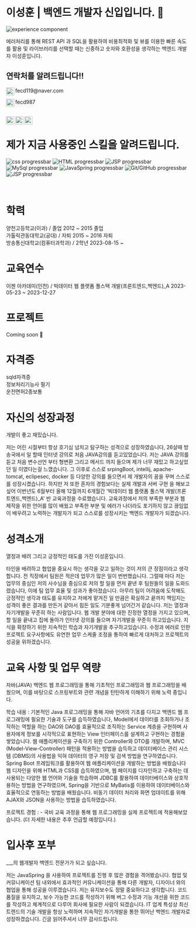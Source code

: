 

# 이성훈 | 백엔드 개발자 신입입니다. 👦
![experience component](https://readme-components.vercel.app/api?component=experience&company=freshworks&role=software%20academy%20student&duration=12m&location=Bucheon&fill=linear-gradient%2862deg%2C%20%238EC5FC%200%25%2C%20%23E0C3FC%20100%25%29%3B%0A)
<br>

에러처리를 통해 REST API 과 SQL을 활용하여 비용최적화 및 뷰를 이용한 빠른 속도를 활용 및 라이브러리를 선택할 때는 신중하고 숫자와 호환성을 생각하는 백엔드 개발자 이성훈입니다.
  



## 연락처를 알려드립니다!!
<p>
  <img align="left" alt="Abhishek's Instagram" width="22px" src="https://emojigraph.org/media/apple/envelope_2709-fe0f.png" />
  fecd119@naver.com
</p>
<p>
  <img align="left" alt="Abhishek's Instagram" width="22px" src="https://search.pstatic.net/common/?src=http%3A%2F%2Fblogfiles.naver.net%2FMjAyMTEwMjVfMjg5%2FMDAxNjM1MTQ4OTMzNTUx.Oe0GYwodWhKBL_oD0vTzQ-6InkhfQ2yLVb5KzqB97Wwg.2VFnwmbMQL1WnAH9zgQvDRnOeoR7oUCqaXSQcps09ykg.PNG.2k1y4%2Fbtn_kakao.png&type=sc960_832" />
  fecd987
</p>
<br>
<a href="https://www.instagram.com/mate_10_05/">
  <img align="left" alt="Abhishek's Instagram" width="22px" src="https://raw.githubusercontent.com/hussainweb/hussainweb/main/icons/instagram.png" />
</a>
<a href="https://www.facebook.com/people/%EC%9D%B4%EC%84%B1%ED%9B%88/pfbid08gYfCzrXq9XSdN4BSWSaizTV5a1SGNLLMSM2ReP8mvDgEDLE4X4gkAZJ2SqxXUGol/">
  <img align="left" alt="Abhishek's Instagram" width="22px" src="https://img1.daumcdn.net/thumb/R1280x0/?scode=mtistory2&fname=https%3A%2F%2Fblog.kakaocdn.net%2Fdn%2FbBKi9o%2FbtrTQvSrPAx%2F8nHV5wimJM7ndFgx1uomfK%2Fimg.png" />
</a>
<a href="https://www.notion.so/fb639c124124451b8fd7c3f146e8e8f6?pvs=4/">
  <img align="left" alt="Abhishek's Instagram" width="22px" src="https://search.pstatic.net/common/?src=http%3A%2F%2Fblogfiles.naver.net%2FMjAyMTEyMDJfMjQ5%2FMDAxNjM4NDQyMDA4NTQw.c2KhCQbdqBjW-fEGdVAOOS5goiEz_Qd4jZ-C35u-Y8og.1d0L-ZZ2OwayxQkFYnWDcUjTXoYH9f4FWsnVH5V1zfcg.PNG.habliss21%2Fimage.png&type=sc960_832" />
</a>





<br>


# 제가 지금 사용중인 스킬을 알려드립니다.
![css progressbar](https://readme-components.vercel.app/api?component=linearprogress&value=80&skill=css&fill=ffc0cd)
![HTML progressbar](https://readme-components.vercel.app/api?component=linearprogress&skill=HTML&value=70)
![JSP progressbar](https://readme-components.vercel.app/api?component=linearprogress&skill=JSP&value=50)
![MySql progressbar](https://readme-components.vercel.app/api?component=linearprogress&skill=MySql&value=80)
![JavaSpring progressbar](https://readme-components.vercel.app/api?component=linearprogress&skill=JavaSpring&value=60)
![Git/GitHub progressbar](https://readme-components.vercel.app/api?component=linearprogress&skill=Git/GitHub&value=70)
![JSP progressbar](https://readme-components.vercel.app/api?component=linearprogress&skill=JSP&value=70)

<br>


# 학력
양천고등학교(이과) / 졸업
2012 ~ 2015 졸업 <br>
가톨릭관동대학교(공대) / 자퇴
2015 ~ 2016 자퇴 <br>
방송통신대학교(컴퓨터과학과) / 2학년
2023-08-15 ~ <br>

# 교육연수
이젠 아카데미(인천) / 빅데이터 웹 플랫폼 풀스택 개발(프론트엔드,백엔드)_A
2023-05-23 ~ 2023-12-27

# 프로젝트
Coming soon 🚀

# 자격증
sqld자격증 <br>
정보처리기능사 필기<br>
운전면허2종보통 <br>

# 자신의 성장과정
개발이 좋고 재밌습니다. 

저는 어린 시절부터 항상 호기심 넘치고 탐구하는 성격으로 성장하였습니다, 26살때 방송국에서 일 할때 인터넷 강의로 처음 JAVA강의를 듣고있었습니다. 저는 JAVA 강의를 듣고 처음 변수선언 부터 형변환 그리고 메서드 까지 들으며 제가 너무 재밌고 하고싶었던 일 이였다는걸 느꼈습니다. 그 이후로 스스로 srpingBoot, intellij, apache-tomcat, eclipesec, docker 등 다양한 강의를 들으면서 제 개발자의 꿈을 꾸며 스스로를 성장시켰습니다. 하지만 저 또한 혼자의 경험보다는 실제 개발과 서버 구현 을 해보고싶어 이번년도 6월부터 올해 12월까지 6개월간 '빅데이터 웹 플랫폼 풀스택 개발(프론트엔드,백엔드)_A' 반 교육과정을 수료했습니다. 교육과정에서 저의 부족한 부분과 웹 제작을 위한 언어를 많이 배웠고 부족한 부분 및 에러가 나더라도 포기하지 않고 끊임없이 배우려고 노력하는 개발자가 되고 스스로를 성장시키는 백엔드 개발자가 되겠습니다.


# 성격소개
열정과 배려 그리고 긍정적인 태도를 가진 이성훈입니다.

타인을 배려하고 협업을 중요시 하는 생각을 갖고 일하는 것이 저의 큰 장점이라고 생각합니다. 전 직장에서 팀원은 적은데 업무가 많은 일이 번번했습니다. 그럴때 마다 저는 업무의 중심인
저의 사수님을 중심으로 저의 할 일을 먼저 끝낸 후 팀원들의 일을 도와드렸습니다, 이에 팀 업무 효율 및 성과가 좋아졌습니다. 아무리 팀이 어려움에 도착해도 긍정적인 생각과 태도를
유지하고 저에게 맡겨진 일 만큼은 확실하고 끝까지 책임지는 성격이 좋은 결과를 만든거 같아서 힘든 일도 기분좋게 넘어간거 같습니다. 저는 열정과 자기개발을 꾸준히 하는 사람입니다. 
웹 개발 분야에 대한 진정한 열정을 가지고 있으며, 할 일을 끝내고 집에 돌아가 인터넷 강의를 들으며 자기개발을 꾸준히 하고있습니다. 지식을 확장하기 위한 지속적인 학습과 자기개발을 추구하고있습니다. 
수정과 에러로 인한 프로젝트 요구사항에도 유연한 업무 스케줄 조정을 통하여 빠르게 대처하고 프로젝트의 성공을 위하겠습니다.


# 교육 사항 및 업무 역량
자바(JAVA) 백엔드 웹 프로그래밍을 통해 기초적인 프로그래밍과 웹 프로그래밍을 배웠으며, 이를 바탕으로 스프링부트와 관련 개념을 탄탄하게 이해하기 위해 노력 중입니다.

학습 내용 : 기본적인 Java 프로그래밍을 통해 자바 언어의 기초를 다지고 백엔드 웹 프로그래밍에 필요한 기술과 도구를 습득하였습니다, Model에서 데이터를 조회하거나 조작하는 역할을 하는 DAO와 DAO를 효율적으로 조직하는 Service 계층을 구현하며 사용자에게 정보를 시각적으로 표현하는 View 인터페이스를 설계하고 구현하는 경험을 쌓았습니다. 웹 애플리케이션을 구축하기 위한 Controller와 DTO를 개발하며, MVC (Model-View-Controller) 패턴을 적용하는 방법을 습득하고 데이터베이스 관리 시스템 (DBMS)의 사용법을 익혀 데이터의 영구 저장 및 검색 방법을 연구하였습니다. Spring Boot 프레임워크를 활용하여 웹 애플리케이션을 개발하는 방법을 배웠습니다 웹 디자인을 위해 HTML과 CSS를 습득하였으며, 웹 페이지를 디자인하고 구축하는 데 사용되는 다양한 웹 언어와 기술을 학습하며 JDBC를 활용하여 데이터베이스와 상호작용하는 방법을 연구하였으며, Spring을 기반으로 MyBatis를 이용하여 데이터베이스와 효율적으로 연동하는 방법을 배웠습니다. 비동기 데이터 처리와 화면 업데이트를 위해 AJAX와 JSON을 사용하는 방법을 습득하였습니다.

프로젝트 경험 :
    - 국비 교육 과정을 통해 웹 프로그래밍을 실제 프로젝트에 적용해보았습니다. (더 자세한 내용은 추후 언급할 예정입니다.)


# 입사후 포부

___의 웹개발자 백엔드 전문가가 되고 싶습니다.

저는 JavaSpring 을 사용하여 프로젝트를 진행 후 많은 경험을 격어봤습니다. 협업 및 커뮤니케이션 팀 내외에서 효과적인 커뮤니케이션을 통해 다른 개발자, 디자이너 와의 협업을 통해 성공을 이루겠습니다.
저는 유지보수도 정말 중요하다고 생각합니다. 코드 품질을 유지하고, 보수 가능한 코드를 작성하기 위해 버그 수정과 기능 개선을 위한 코드를 작성하고 체계적으로 다루어 회사에 필요한 사람이 되겠습니다.
IT 업계 특성상 최신 트렌드의 기술 개발을 항상 노력하며 지속적인 자기개발을 통한 뛰어난 백엔드 개발자로 성장하겠습니다. 긴글 읽어주셔서 너무 감사드립니다.

<!--
# Coming soon 🚀



<p align="left">
</a>
</p>
-->
